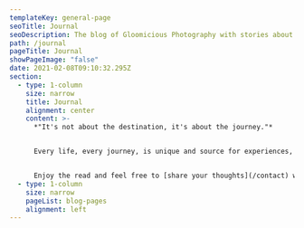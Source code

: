 ```yaml
---
templateKey: general-page
seoTitle: Journal
seoDescription: The blog of Gloomicious Photography with stories about experiences I made along my journey and travels to discover this planet.
path: /journal
pageTitle: Journal
showPageImage: "false"
date: 2021-02-08T09:10:32.295Z
section:
  - type: 1-column
    size: narrow
    title: Journal
    alignment: center
    content: >-
      *"It's not about the destination, it's about the journey."*


      Every life, every journey, is unique and source for experiences, moments and stories. This journal is a place to record some of mine. I share stories behind photos, photography and travel tips, as well as thoughts on personal growth or other topics that come up in my head.


      Enjoy the read and feel free to [share your thoughts](/contact) with me if you'd like to!
  - type: 1-column
    size: narrow
    pageList: blog-pages
    alignment: left
---
```

